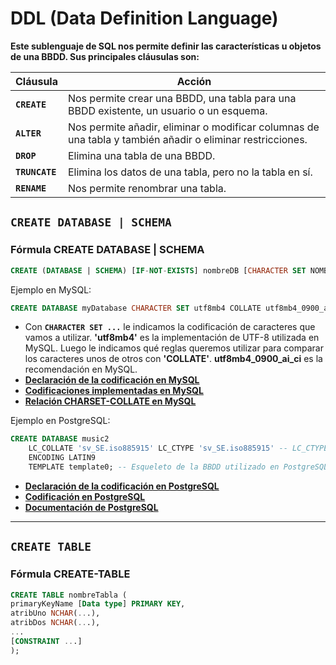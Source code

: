 # DDL (Data Definition Language)

**Este sublenguaje de SQL nos permite definir las características u objetos de una BBDD. Sus principales cláusulas son:**

Cláusula | Acción
--- | ---
**`CREATE`** | Nos permite crear una BBDD, una tabla para una BBDD existente, un usuario o un esquema.
**`ALTER`** | Nos permite añadir, eliminar o modificar columnas de una tabla y también añadir o eliminar restricciones.
**`DROP`** | Elimina una tabla de una BBDD.
**`TRUNCATE`** | Elimina los datos de una tabla, pero no la tabla en sí.
**`RENAME`** | Nos permite renombrar una tabla.

## **`CREATE DATABASE | SCHEMA`**

### Fórmula CREATE DATABASE | SCHEMA

```SQL
CREATE (DATABASE | SCHEMA) [IF-NOT-EXISTS] nombreDB [CHARACTER SET NOMBRE_CHARSET] [COLLATE NOMBRE_REGLAS_COMPARACIÓN];
```

Ejemplo en MySQL:

```SQL
CREATE DATABASE myDatabase CHARACTER SET utf8mb4 COLLATE utf8mb4_0900_ai_ci;
```

- Con **`CHARACTER SET ...`** le indicamos la codificación de caracteres que vamos a utilizar. **'utf8mb4'** es la implementación de
UTF-8 utilizada en MySQL. Luego le indicamos qué reglas queremos utilizar para comparar los caracteres unos de otros con **'COLLATE'**.
**utf8mb4_0900_ai_ci** es la recomendación en MySQL.
- **[Declaración de la codificación en MySQL](https://dev.mysql.com/doc/refman/8.0/en/charset-database.html)**
- **[Codificaciones implementadas en MySQL](https://dev.mysql.com/doc/refman/8.0/en/charset-unicode-sets.html)**
- **[Relación CHARSET-COLLATE en MySQL](https://stackoverflow.com/questions/341273/what-does-character-set-and-collation-mean-exactly#341333)**

Ejemplo en PostgreSQL:

```SQL
CREATE DATABASE music2
    LC_COLLATE 'sv_SE.iso885915' LC_CTYPE 'sv_SE.iso885915' -- LC_CTYPE indica la clasificación de los caracteres utilizada en la BBDD
    ENCODING LATIN9
    TEMPLATE template0; -- Esqueleto de la BBDD utilizado en PostgreSQL
```

- **[Declaración de la codificación en PostgreSQL](https://www.postgresql.org/docs/12/sql-createdatabase.html)**
- **[Codificación en PostgreSQL](https://www.postgresql.org/docs/12/multibyte.html#MULTIBYTE-CHARSET-SUPPORTED)**
- **[Documentación de PostgreSQL](https://www.postgresql.org/files/documentation/pdf/12/postgresql-12-US.pdf)**

---

## **`CREATE TABLE`**

### Fórmula CREATE-TABLE

```SQL
CREATE TABLE nombreTabla (
primaryKeyName [Data type] PRIMARY KEY,
atribUno NCHAR(...),
atribDos NCHAR(...),
...
[CONSTRAINT ...]
);
```

